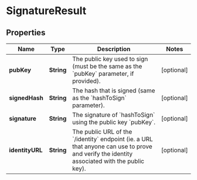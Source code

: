 
# SignatureResult

## Properties
Name | Type | Description | Notes
------------ | ------------- | ------------- | -------------
**pubKey** | **String** | The public key used to sign (must be the same as the &#x60;pubKey&#x60; parameter, if provided). |  [optional]
**signedHash** | **String** | The hash that is signed (same as the &#x60;hashToSign&#x60; parameter). |  [optional]
**signature** | **String** | The signature of &#x60;hashToSign&#x60; using the public key &#x60;pubKey&#x60;. |  [optional]
**identityURL** | **String** | The public URL of the &#x60;/identity&#x60; endpoint (ie. a URL that anyone can use to prove and verify the identity associated with the public key). |  [optional]



